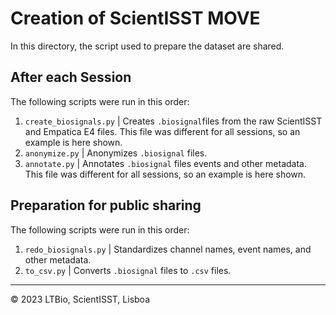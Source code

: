 # Creation of ScientISST MOVE

In this directory, the script used to prepare the dataset are shared.

## After each Session

The following scripts were run in this order:

1. `create_biosignals.py` | Creates `.biosignal`files from the raw ScientISST and Empatica E4 files.  This file was different for all sessions, so an example is here shown.
2. `anonymize.py` | Anonymizes `.biosignal` files.
3. `annotate.py` | Annotates `.biosignal` files events and other metadata. This file was different for all sessions, so an example is here shown.

## Preparation for public sharing

The following scripts were run in this order:

1. `redo_biosignals.py` | Standardizes channel names, event names, and other metadata.
2. `to_csv.py` | Converts `.biosignal` files to `.csv` files.

____
© 2023 LTBio, ScientISST, Lisboa
